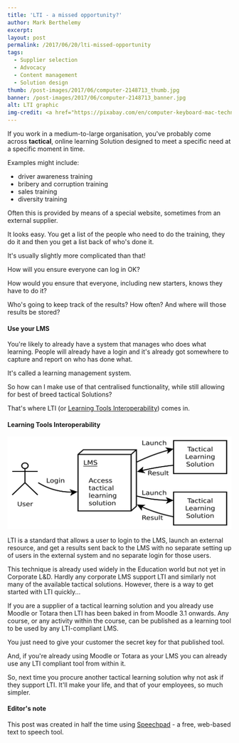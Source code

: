 ```yaml
---
title: 'LTI - a missed opportunity?'
author: Mark Berthelemy
excerpt:
layout: post
permalink: /2017/06/20/lti-missed-opportunity
tags:
  - Supplier selection
  - Advocacy
  - Content management
  - Solution design
thumb: /post-images/2017/06/computer-2148713_thumb.jpg
banner: /post-images/2017/06/computer-2148713_banner.jpg
alt: LTI graphic
img-credit: <a href="https://pixabay.com/en/computer-keyboard-mac-technology-2148713/" target="_blank">Pixabay</a>
---
```

If you work in a medium-to-large organisation, you've probably come across **tactical**, online learning Solution designed to meet a specific need at a specific moment in time.

Examples might include:

- driver awareness training
- bribery and corruption training
- sales training
- diversity training

Often this is provided by means of a special website, sometimes from an external supplier.

It looks easy. You get a list of the people who need to do the training, they do it and then you get a list back of who's done it.

It's usually slightly more complicated than that!

How will you ensure everyone can log in OK?

How would you ensure that everyone, including new starters, knows they have to do it?

Who's going to keep track of the results? How often? And where will those results be stored?

#### Use your LMS

You're likely to already have a system that manages who does what learning. People will already have a login and it's already got somewhere to capture and report on who has done what.

It's called a learning management system.

So how can I make use of that centralised functionality, while still allowing for best of breed tactical Solutions?

That's where LTI (or <a href="https://www.imsglobal.org/activity/learning-tools-interoperability" target="_blank">Learning Tools Interoperability</a>) comes in.

#### Learning Tools Interoperability

<img width='600' src="/post-images/2017/06/lti-banner.svg" alt="LTI flow chart" />

LTI is a standard that allows a user to login to the LMS, launch an external resource, and get a results sent back to the LMS with no separate setting up of users in the external system and no separate login for those users.

This technique is already used widely in the Education world but not yet in Corporate L&amp;D. Hardly any corporate LMS support LTI and similarly not many of the available tactical solutions. However, there is a way to get started with LTI quickly...

If you are a supplier of a tactical learning solution and you already use Moodle or Totara then LTI has been baked in from Moodle 3.1 onwards. Any course, or any activity within the course, can be published as a learning tool to be used by any LTI-compliant LMS.

You just need to give your customer the secret key for that published tool.

And, if you're already using Moodle or Totara as your LMS you can already use any LTI compliant tool from within it.

So, next time you procure another tactical learning solution why not ask if they support LTI. It'll make your life, and that of your employees, so much simpler.

####  Editor's note

This post was created in half the time using <a href="https://speechpad.pw/" target="_blank">Speechpad</a> - a free, web-based text to speech tool.
